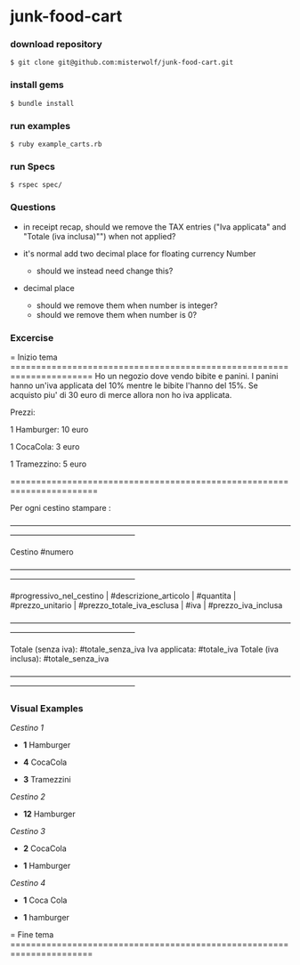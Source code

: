 # junk-food-cart

### download repository
`$ git clone git@github.com:misterwolf/junk-food-cart.git`

### install gems

`$ bundle install`

### run examples

`$ ruby example_carts.rb`

### run Specs

`$ rspec spec/`

### Questions

- in receipt recap, should we remove the TAX entries ("Iva applicata" and "Totale (iva inclusa)"") when not applied?
- it's normal add two decimal place for floating currency Number
  - should we instead need change this?

- decimal place
  - should we remove them when number is integer?
  - should we remove them when number is 0?

### Excercise

= Inizio tema ======================================================================
Ho un negozio dove vendo bibite e panini.
I panini hanno un'iva applicata del 10% mentre le bibite l'hanno del 15%.
Se acquisto piu' di 30 euro di merce allora non ho iva applicata.

Prezzi:

1 Hamburger: 10 euro

1 CocaCola: 3 euro

1 Tramezzino: 5 euro



=======================================================================

Per ogni cestino stampare :

————————————————————————————————————————————————————

Cestino #numero

————————————————————————————————————————————————————

#progressivo_nel_cestino | #descrizione_articolo | #quantita |  #prezzo_unitario | #prezzo_totale_iva_esclusa | #iva | #prezzo_iva_inclusa

————————————————————————————————————————————————————

Totale (senza iva): #totale_senza_iva
Iva applicata: #totale_iva
Totale (iva inclusa): #totale_senza_iva

————————————————————————————————————————————————————

### Visual Examples

_Cestino 1_

- **1** Hamburger

- **4** CocaCola

- **3** Tramezzini


_Cestino 2_

- **12** Hamburger


_Cestino 3_

- **2** CocaCola

- **1** Hamburger


_Cestino 4_

- **1** Coca Cola

- **1** hamburger

= Fine tema ======================================================================
